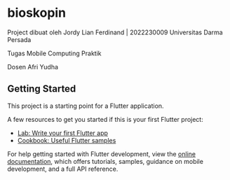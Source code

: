 # bioskopin

Project dibuat oleh
Jordy Lian Ferdinand | 2022230009
Universitas Darma Persada

Tugas
Mobile Computing Praktik

Dosen
Afri Yudha

## Getting Started

This project is a starting point for a Flutter application.

A few resources to get you started if this is your first Flutter project:

- [Lab: Write your first Flutter app](https://docs.flutter.dev/get-started/codelab)
- [Cookbook: Useful Flutter samples](https://docs.flutter.dev/cookbook)

For help getting started with Flutter development, view the
[online documentation](https://docs.flutter.dev/), which offers tutorials,
samples, guidance on mobile development, and a full API reference.
